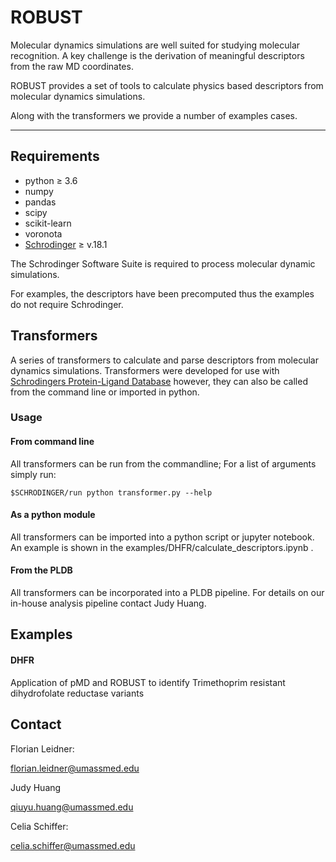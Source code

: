 # ROBUST

Molecular dynamics simulations are well suited for studying molecular recognition. A key challenge is the derivation of meaningful descriptors from the raw MD coordinates.
   
ROBUST provides a set of tools to calculate physics based descriptors from molecular dynamics simulations.

Along with the transformers we provide a number of examples cases.

----------------------

## Requirements

* python &ge; 3.6
* numpy
* pandas
* scipy
* scikit-learn
* voronota
* [Schrodinger](https://www.schrodinger.com) &ge; v.18.1 

The Schrodinger Software Suite is required to process molecular dynamic simulations.

For examples, the descriptors have been precomputed thus the examples do not require Schrodinger.

## Transformers

A series of transformers to calculate and parse descriptors from molecular dynamics simulations.
Transformers were developed for use with [Schrodingers Protein-Ligand Database](https://www.schrodinger.com/pldb) however, they can also be called from the command line or imported in python.


### Usage

#### From command line

All transformers can be run from the commandline; For a list of arguments simply run:

```
$SCHRODINGER/run python transformer.py --help
```

#### As a python module

All transformers can be imported into a python script or jupyter notebook. An example is shown in the examples/DHFR/calculate_descriptors.ipynb .


#### From the PLDB

All transformers  can be incorporated into a PLDB pipeline. For details on our in-house analysis pipeline contact Judy Huang.


## Examples

#### DHFR

Application of pMD and ROBUST to identify Trimethoprim resistant dihydrofolate reductase variants


## Contact


Florian Leidner:

florian.leidner@umassmed.edu

Judy Huang

qiuyu.huang@umassmed.edu

Celia Schiffer:

celia.schiffer@umassmed.edu


